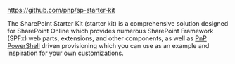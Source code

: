 
https://github.com/pnp/sp-starter-kit

The SharePoint Starter Kit (starter kit) is a comprehensive solution designed for SharePoint Online which provides numerous SharePoint Framework (SPFx) web parts, extensions, and other components, as well as [PnP PowerShell](https://github.com/pnp/powershell) driven provisioning which you can use as an example and inspiration for your own customizations.

